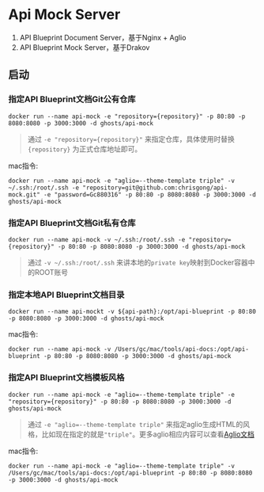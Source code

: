 # Api Mock Server

1. API Blueprint Document Server，基于Nginx + Aglio
2. API Blueprint Mock Server，基于Drakov

## 启动

### 指定API Blueprint文档Git公有仓库

```shell
docker run --name api-mock -e "repository={repository}" -p 80:80 -p 8080:8080 -p 3000:3000 -d ghosts/api-mock
```

> 通过 `-e "repository={repository}"` 来指定仓库，具体使用时替换 `{repository}` 为正式仓库地址即可。

mac指令:

```shell
docker run --name api-mock -e "aglio=--theme-template triple" -v ~/.ssh:/root/.ssh -e "repository=git@github.com:chrisgong/api-mock.git" -e "password=Gc880316" -p 80:80 -p 8080:8080 -p 3000:3000 -d ghosts/api-mock
```

### 指定API Blueprint文档Git私有仓库

```shell
docker run --name api-mock -v ~/.ssh:/root/.ssh -e "repository={repository}" -p 80:80 -p 8080:8080 -p 3000:3000 -d ghosts/api-mock
```
> 通过 `-v ~/.ssh:/root/.ssh` 来讲本地的`private key`映射到Docker容器中的ROOT账号

### 指定本地API Blueprint文档目录

```shell
docker run --name api-mockt -v ${api-path}:/opt/api-blueprint -p 80:80 -p 8080:8080 -p 3000:3000 -d ghosts/api-mock
```

mac指令:

```shell
docker run --name api-mock -v /Users/gc/mac/tools/api-docs:/opt/api-blueprint -p 80:80 -p 8080:8080 -p 3000:3000 -d ghosts/api-mock
```

### 指定API Blueprint文档模板风格

```shell
docker run --name api-mock -e "aglio=--theme-template triple" -e "repository={repository}" -p 80:80 -p 8080:8080 -p 3000:3000 -d ghosts/api-mock
```
> 通过 `-e "aglio=--theme-template triple"` 来指定aglio生成HTML的风格，比如现在指定的就是`"triple"`。更多aglio相应内容可以查看[Aglio文档](https://github.com/danielgtaylor/aglio#executable)

mac指令:

```shell
docker run --name api-mock -e "aglio=--theme-template triple" -v /Users/gc/mac/tools/api-docs:/opt/api-blueprint -p 80:80 -p 8080:8080 -p 3000:3000 -d ghosts/api-mock
```
